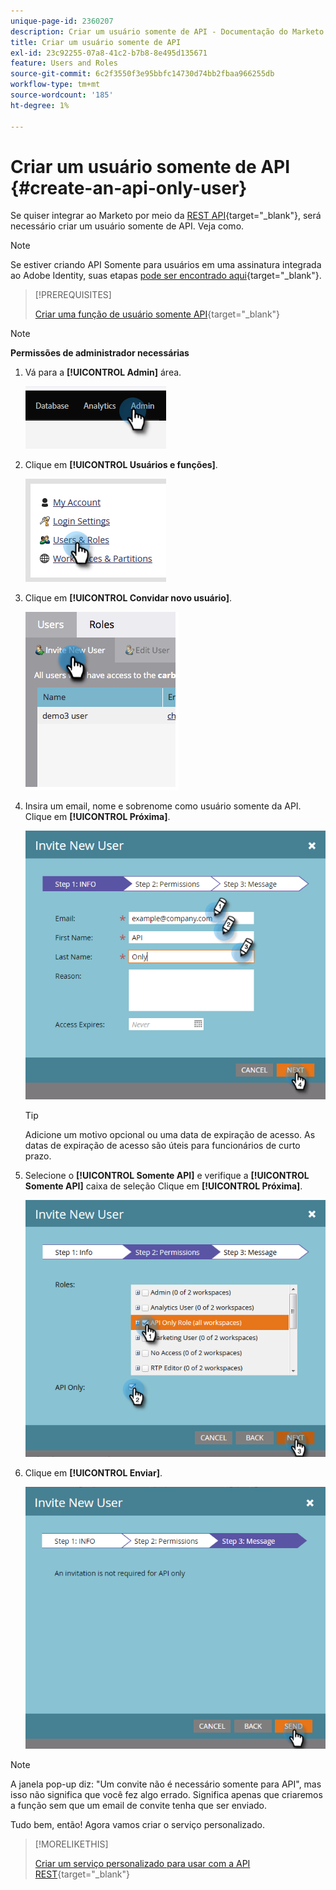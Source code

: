 ```yaml
---
unique-page-id: 2360207
description: Criar um usuário somente de API - Documentação do Marketo - Documentação do produto
title: Criar um usuário somente de API
exl-id: 23c92255-07a8-41c2-b7b8-8e495d135671
feature: Users and Roles
source-git-commit: 6c2f3550f3e95bbfc14730d74bb2fbaa966255db
workflow-type: tm+mt
source-wordcount: '185'
ht-degree: 1%

---
```


# Criar um usuário somente de API {#create-an-api-only-user}

Se quiser integrar ao Marketo por meio da [REST API](https://developers.marketo.com/documentation/rest/){target="_blank"}, será necessário criar um usuário somente de API. Veja como.

>[!NOTE]
>
>Se estiver criando API Somente para usuários em uma assinatura integrada ao Adobe Identity, suas etapas [pode ser encontrado aqui](/help/marketo/product-docs/administration/marketo-with-adobe-identity/add-api-only-user-for-adobe-ims-enabled-subscriptions.md){target="_blank"}.

>[!PREREQUISITES]
>
>[Criar uma função de usuário somente API](/help/marketo/product-docs/administration/users-and-roles/create-an-api-only-user-role.md){target="_blank"}

>[!NOTE]
>
>**Permissões de administrador necessárias**

1. Vá para a **[!UICONTROL Admin]** área.

   ![](assets/create-an-api-only-user-1.png)

1. Clique em **[!UICONTROL Usuários e funções]**.

   ![](assets/create-an-api-only-user-2.png)

1. Clique em **[!UICONTROL Convidar novo usuário]**.

   ![](assets/create-an-api-only-user-3.png)

1. Insira um email, nome e sobrenome como usuário somente da API. Clique em **[!UICONTROL Próxima]**.

   ![](assets/create-an-api-only-user-4.png)

   >[!TIP]
   >
   >Adicione um motivo opcional ou uma data de expiração de acesso. As datas de expiração de acesso são úteis para funcionários de curto prazo.

1. Selecione o **[!UICONTROL Somente API]** e verifique a **[!UICONTROL Somente API]** caixa de seleção Clique em **[!UICONTROL Próxima]**.

   ![](assets/create-an-api-only-user-5.png)

1. Clique em **[!UICONTROL Enviar]**.

   ![](assets/create-an-api-only-user-6.png)

>[!NOTE]
>
>A janela pop-up diz: &quot;Um convite não é necessário somente para API&quot;, mas isso não significa que você fez algo errado. Significa apenas que criaremos a função sem que um email de convite tenha que ser enviado.

Tudo bem, então! Agora vamos criar o serviço personalizado.

>[!MORELIKETHIS]
>
>[Criar um serviço personalizado para usar com a API REST](/help/marketo/product-docs/administration/additional-integrations/create-a-custom-service-for-use-with-rest-api.md){target="_blank"}

